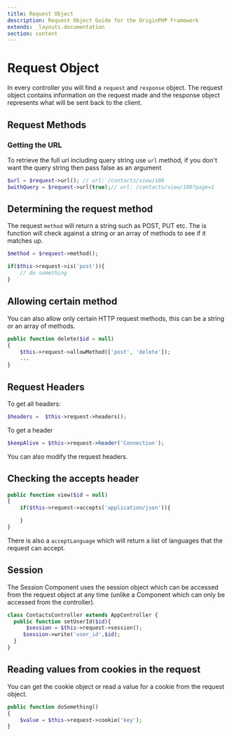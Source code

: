 ```yaml
---
title: Request Object
description: Request Object Guide for the OriginPHP Framework
extends: _layouts.documentation
section: content
---
```

# Request Object

In every controller you will find a `request` and `response` object. The request object contains information on the request made and the response object represents what will be sent back to the client.

## Request Methods

### Getting the URL

To retrieve the full url including query string use `url` method, if you don't want the query string then pass false as an argument

```php
$url = $request->url(); // url: /contacts/view/100
$withQuery = $request->url(true);// url: /contacts/view/100?page=1
```

## Determining the request method

The request `method` will return a string such as POST, PUT etc. The is function will check against a string or an array of methods to see if it matches up.

```php
$method = $request->method();

if($this->request->is('post')){
    // do something
}
```

## Allowing certain method

You can also allow only certain HTTP request methods, this can be a string or an array of methods.

```php
public function delete($id = null)
{
    $this->request->allowMethod(['post', 'delete']);
    ...
}
```

## Request Headers

To get all headers:

```php
$headers =  $this->request->headers();
```

To get a header

```php
$keepAlive = $this->request->header('Connection');
```
You can also modify the request headers.

## Checking the accepts header

```php
public function view($id = null)
{
    if($this->request->accepts('application/json')){

    }
}
```

There is also a `acceptLanguage` which will return a list of languages that the request can accept.

## Session

The Session Component uses the session object which can be accessed from the request object at any time (unlike a Component which can  only be accessed from the controller).

```php
class ContactsController extends AppController {
  public function setUserId($id){
      $session = $this->request->session();
     $session->write('user_id',$id);
  }
}
```

## Reading values from cookies in the request

You can get the cookie object or read a value for a cookie from the request object.

```php
public function doSomething()
{
    $value = $this->request->cookie('key');
}
```